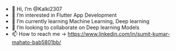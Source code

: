 - 👋 Hi, I’m @Kalki2307
- 👀 I’m interested in Flutter App Development
- 🌱 I’m currently learning Machine Learning, Deep learning
- 💞️ I’m looking to collaborate on Deep learning Models
- 📫 How to reach me -> https://www.linkedin.com/in/sumit-kumar-mahato-bab5801bb/

<!---
Kalki2307/Kalki2307 is a ✨ special ✨ repository because its `README.md` (this file) appears on your GitHub profile.
You can click the Preview link to take a look at your changes.
--->
